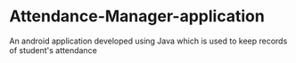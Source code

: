 # Attendance-Manager-application
An android application developed using Java which is used to keep records of student's attendance 

